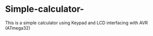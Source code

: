 # Simple-calculator-
This is a simple calculator using Keypad and LCD interfacing with AVR (ATmega32)
